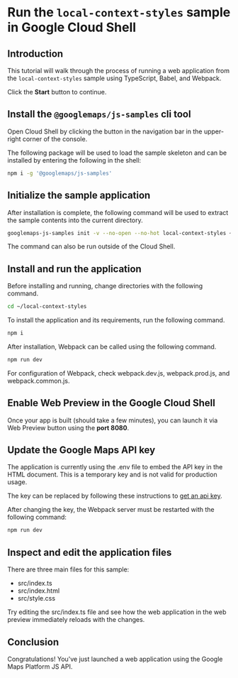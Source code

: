 # Run the `local-context-styles` sample in Google Cloud Shell

<walkthrough-tutorial-duration duration="10"/>

## Introduction

This tutorial will walk through the process of running a web application from
the `local-context-styles` sample using TypeScript, Babel, and Webpack.

Click the **Start** button to continue.

## Install the `@googlemaps/js-samples` cli tool

Open Cloud Shell by clicking the
<walkthrough-cloud-shell-icon></walkthrough-cloud-shell-icon> button in the
navigation bar in the upper-right corner of the console.

The following package will be used to load the sample skeleton and can be
installed by entering the following in the shell:

```bash
npm i -g '@googlemaps/js-samples'
```

## Initialize the sample application

After installation is complete, the following command will be used to extract
the sample contents into the current directory.

```bash
googlemaps-js-samples init -v --no-open --no-hot local-context-styles ~/local-context-styles
```

The command can also be run outside of the Cloud Shell.

## Install and run the application

Before installing and running, change directories with the following command.

```bash
cd ~/local-context-styles
```

To install the application and its requirements, run the following command.

```bash
npm i
```

After installation, Webpack can be called using the following command.

```bash
npm run dev
```

For configuration of Webpack, check
<walkthrough-editor-open-file filePath="local-context-styles/webpack.dev.js">webpack.dev.js</walkthrough-editor-open-file>,
<walkthrough-editor-open-file filePath="local-context-styles/webpack.prod.js">webpack.prod.js</walkthrough-editor-open-file>,
and
<walkthrough-editor-open-file filePath="local-context-styles/webpack.common.js">webpack.common.js</walkthrough-editor-open-file>.

## Enable Web Preview in the Google Cloud Shell

Once your app is built (should take a few minutes), you can launch it via
<walkthrough-spotlight-pointer target="cloudshell" spotlightId="devshell-web-preview-button">Web
Preview button</walkthrough-spotlight-pointer> using the **port 8080**.

## Update the Google Maps API key

The application is currently using the
<walkthrough-editor-open-file filePath="local-context-styles/.env">.env</walkthrough-editor-open-file>
file to embed the API key in the HTML document. This is a temporary key and is
not valid for production usage.

The key can be replaced by following these instructions to
[get an api key](https://developers.google.com/maps/documentation/javascript/get-api-key).

After changing the key, the Webpack server must be restarted with the following
command:

```bash
npm run dev
```

## Inspect and edit the application files

There are three main files for this sample:

*   <walkthrough-editor-open-file filePath="local-context-styles/src/index.ts">src/index.ts</walkthrough-editor-open-file>
*   <walkthrough-editor-open-file filePath="local-context-styles/src/index.html">src/index.html</walkthrough-editor-open-file>
*   <walkthrough-editor-open-file filePath="local-context-styles/src/style.css">src/style.css</walkthrough-editor-open-file>

Try editing the <walkthrough-editor-open-file filePath="local-context-styles/src/index.ts">src/index.ts</walkthrough-editor-open-file> file and see how the web application in the web preview immediately reloads with the changes.

## Conclusion

<walkthrough-conclusion-trophy></walkthrough-conclusion-trophy>

Congratulations! You've just launched a web application using the Google Maps
Platform JS API.

